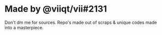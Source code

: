 # Made by @viiqt/vii#2131

Don't dm me for sources. Repo's made out of scraps & unique codes made into a masterpiece.
